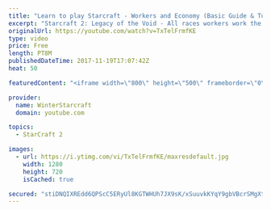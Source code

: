 ```yaml
---
title: "Learn to play Starcraft - Workers and Economy (Basic Guide & Tutorial)"
excerpt: "Starcraft 2: Legacy of the Void - All races workers work the same (mule notwithstanding!)  Wiki on mining: http://wiki.teamliquid.net/starcraft2/Mining_Minerals"
originalUrl: https://youtube.com/watch?v=TxTelFrmfKE
type: video
price: Free
length: PT8M
publishedDateTime: 2017-11-19T17:07:42Z
heat: 50

featuredContent: "<iframe width=\"800\" height=\"500\" frameborder=\"0\" src=\"https://www.youtube.com/embed/TxTelFrmfKE\" allow=\"accelerometer; autoplay; encrypted-media; gyroscope; picture-in-picture\" allowfullscreen></iframe>"

provider:
  name: WinterStarcraft
  domain: youtube.com

topics:
  - StarCraft 2

images:
  - url: https://i.ytimg.com/vi/TxTelFrmfKE/maxresdefault.jpg
    width: 1280
    height: 720
    isCached: true

secured: "stiDNQIXREdd6QPScC5ERyUl8KGTWHUh7JX9sK/xSuuvkKYqY9gbVBcrSMgXtbOyeEosyYK3bqSZtAtcS62DkNWDO2d4/W2HBgNJK0ncAbdgutQZKtyxRq0hXe1U2AlMYJPv8vxP6BDvjuDBr9tIT4b77ys9rVcKosA7mhI4roW0WcSOGVgqIYGlf392cba+UTdbNG47ZHfVMfsGcYC32uT5nHZ/rxMq5hPROMuV0xWIr/yxs1rLQ8aPxB4/Gaaa94F8cUkRH/9OCJ9w6Nji8grrJNeh+8dbnSpyBnm6P/knSw3zPkMNSa15xw/8Z8eecSgA7geAnfzbDeP7C3W2cafccgNgG6Ky5152nfMCiN8Iirx+58b9Zl/hKiw0YKfBU8B/M9H1XOOqCJXuFaInut+jFYAesYc6GePgY2wwlbE=;bVqcMirgqcxRYkWQVbJGMQ=="
---
```


